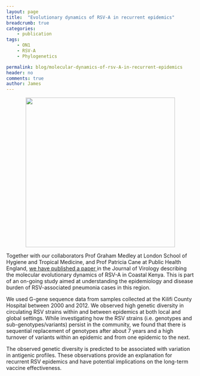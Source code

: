 ```yaml
---
layout: page
title:  "Evolutionary dynamics of RSV-A in recurrent epidemics"
breadcrumb: true
categories:
    - publication
tags:
    - ON1
    - RSV-A
    - Phylogenetics

permalink: blog/molecular-dynamics-of-rsv-A-in-recurrent-epidemics
header: no
comments: true
author: James
---
```

<figure> 
  <center><img src="{{ site.url }}/images/article_img/molecular-dynamics-of-rsv-A-in-recurrent-epidemics.jpeg" alt="" height="400" width="400"></center>
</figure>

<p class="text-justify lead">
Together with our collaborators Prof Graham Medley at London School of Hygiene and Tropical Medicine,  and Prof Patricia Cane at Public Health England, <a href="http://jvi.asm.org/content/early/2016/02/26/JVI.03105-15.abstract" target="blank">we have published a paper </a> in the Journal of Virology describing the molecular evolutionary dynamics of RSV-A in Coastal Kenya. This is part of an on-going study aimed at understanding the epidemiology and disease burden of RSV-associated pneumonia cases in this region.</p>

<p class="text-justify lead">
We used G-gene sequence data from samples collected at the Kilifi County Hospital between 2000 and 2012.
We observed high genetic diversity in circulating RSV strains within and between epidemics at both local and global settings. While investigating how the RSV strains (i.e. genotypes and sub-genotypes/variants) persist in the community, we found that there is sequential replacement of genotypes after about 7 years and a high turnover of variants within an epidemic and from one epidemic to the next.
</p>


<p class="text-justify lead">
The observed genetic diversity is predicted to be associated with variation in antigenic profiles. These observations provide an explanation for recurrent RSV epidemics and have potential implications on the long-term vaccine effectiveness.
</p>


<section>

<figure>

</figure>
</section>

